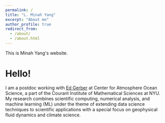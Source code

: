 ```yaml
---
permalink: /
title: "L. Minah Yang"
excerpt: "About me"
author_profile: true
redirect_from: 
  - /about/
  - /about.html
---
```


This is Minah Yang's website.

Hello! 
======
I am a postdoc working with [Ed Gerber](https://edwinpgerber.github.io/) at Center for Atmosphere Ocean Science, a part of the Courant Institute of Mathematical Sciences at NYU. 
My research combines scientific computing, numerical analysis, and machine learning (ML) under the theme of extending data science techniques to scientific applications with a special focus on geophysical fluid dynamics and climate science. 

